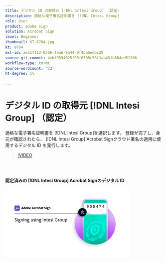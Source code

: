 ```yaml
---
title: デジタル ID の取得元 [!DNL Intesi Group] （認定）
description: 適格な電子署名証明書を [!DNL Intesi Group]
role: User
product: adobe sign
solution: Acrobat Sign
level: Beginner
thumbnail: KT-8704.jpg
kt: 8704
exl-id: aea17112-0a06-4ea6-8a44-9f4ba5eebc29
source-git-commit: 4ebf9594025f98f0505c58f1ab43fb864ed51206
workflow-type: tm+mt
source-wordcount: '72'
ht-degree: 1%

---
```


# デジタル ID の取得元 [!DNL Intesi Group] （認定）

適格な電子署名証明書を [!DNL Intesi Group]を選択します。 登録が完了し、身元が確認されたら、 [!DNL Intesi Group] Acrobat Signクラウド署名の適用に使用するデジタル ID を発行します。

>[!VIDEO](https://video.tv.adobe.com/v/337064?quality=12&learn=on&hidetitle=true)

<br> 

**認定済みの [!DNL Intesi Group] Acrobat Signのデジタル ID**

[![image](assets/IntesiSign_400.png)](intesi-sign.md)
